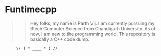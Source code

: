 # Funtimecpp
>> Hey folks, my name is Parth Vij.
>> I am currently pursuing my Btech.Computer Science from Chandigarh University.
>> As of now, I am new to the programming world.
>> This repository is basically a C++ code dump.

         \\ ( * ____ * ) // 
